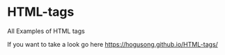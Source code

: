 # HTML-tags
All Examples of HTML tags 

If you want to take a look go here https://hogusong.github.io/HTML-tags/
